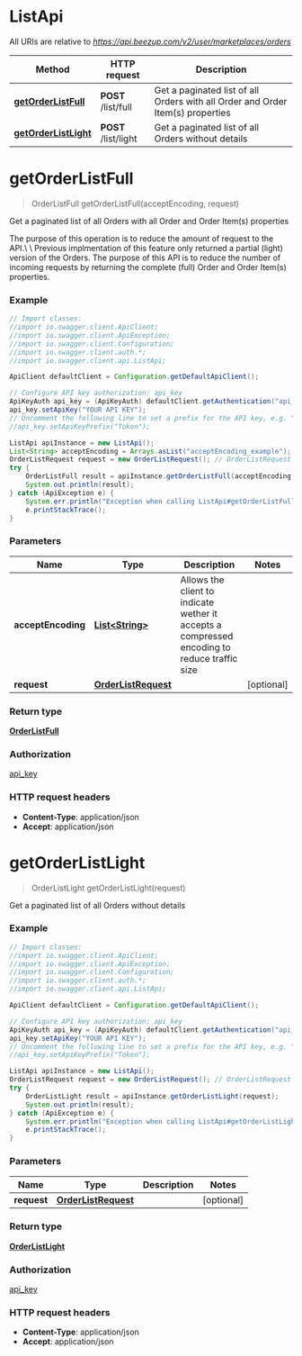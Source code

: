 # ListApi

All URIs are relative to *https://api.beezup.com/v2/user/marketplaces/orders*

Method | HTTP request | Description
------------- | ------------- | -------------
[**getOrderListFull**](ListApi.md#getOrderListFull) | **POST** /list/full | Get a paginated list of all Orders with all Order and Order Item(s) properties
[**getOrderListLight**](ListApi.md#getOrderListLight) | **POST** /list/light | Get a paginated list of all Orders without details


<a name="getOrderListFull"></a>
# **getOrderListFull**
> OrderListFull getOrderListFull(acceptEncoding, request)

Get a paginated list of all Orders with all Order and Order Item(s) properties

The purpose of this operation is to reduce the amount of request to the API.\\ \\ Previous implmentation of this feature only returned a partial (light) version of the Orders. The purpose of this API is to reduce the number of incoming requests by returning the complete (full) Order and Order Item(s) properties. 

### Example
```java
// Import classes:
//import io.swagger.client.ApiClient;
//import io.swagger.client.ApiException;
//import io.swagger.client.Configuration;
//import io.swagger.client.auth.*;
//import io.swagger.client.api.ListApi;

ApiClient defaultClient = Configuration.getDefaultApiClient();

// Configure API key authorization: api_key
ApiKeyAuth api_key = (ApiKeyAuth) defaultClient.getAuthentication("api_key");
api_key.setApiKey("YOUR API KEY");
// Uncomment the following line to set a prefix for the API key, e.g. "Token" (defaults to null)
//api_key.setApiKeyPrefix("Token");

ListApi apiInstance = new ListApi();
List<String> acceptEncoding = Arrays.asList("acceptEncoding_example"); // List<String> | Allows the client to indicate wether it accepts a compressed encoding to reduce traffic size
OrderListRequest request = new OrderListRequest(); // OrderListRequest | 
try {
    OrderListFull result = apiInstance.getOrderListFull(acceptEncoding, request);
    System.out.println(result);
} catch (ApiException e) {
    System.err.println("Exception when calling ListApi#getOrderListFull");
    e.printStackTrace();
}
```

### Parameters

Name | Type | Description  | Notes
------------- | ------------- | ------------- | -------------
 **acceptEncoding** | [**List&lt;String&gt;**](String.md)| Allows the client to indicate wether it accepts a compressed encoding to reduce traffic size |
 **request** | [**OrderListRequest**](OrderListRequest.md)|  | [optional]

### Return type

[**OrderListFull**](OrderListFull.md)

### Authorization

[api_key](../README.md#api_key)

### HTTP request headers

 - **Content-Type**: application/json
 - **Accept**: application/json

<a name="getOrderListLight"></a>
# **getOrderListLight**
> OrderListLight getOrderListLight(request)

Get a paginated list of all Orders without details

### Example
```java
// Import classes:
//import io.swagger.client.ApiClient;
//import io.swagger.client.ApiException;
//import io.swagger.client.Configuration;
//import io.swagger.client.auth.*;
//import io.swagger.client.api.ListApi;

ApiClient defaultClient = Configuration.getDefaultApiClient();

// Configure API key authorization: api_key
ApiKeyAuth api_key = (ApiKeyAuth) defaultClient.getAuthentication("api_key");
api_key.setApiKey("YOUR API KEY");
// Uncomment the following line to set a prefix for the API key, e.g. "Token" (defaults to null)
//api_key.setApiKeyPrefix("Token");

ListApi apiInstance = new ListApi();
OrderListRequest request = new OrderListRequest(); // OrderListRequest | 
try {
    OrderListLight result = apiInstance.getOrderListLight(request);
    System.out.println(result);
} catch (ApiException e) {
    System.err.println("Exception when calling ListApi#getOrderListLight");
    e.printStackTrace();
}
```

### Parameters

Name | Type | Description  | Notes
------------- | ------------- | ------------- | -------------
 **request** | [**OrderListRequest**](OrderListRequest.md)|  | [optional]

### Return type

[**OrderListLight**](OrderListLight.md)

### Authorization

[api_key](../README.md#api_key)

### HTTP request headers

 - **Content-Type**: application/json
 - **Accept**: application/json

